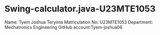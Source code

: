 # Swing-calculator.java-U23MTE1053
Name: Tyem Joshua Teryima 
Matriculation No: U23MTE1053
Department: Mechatronics Engineering 
GitHub account:Tyem-joshua06
